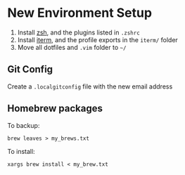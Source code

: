 #  New Environment Setup

1. Install [zsh](https://ohmyz.sh/), and the plugins listed in `.zshrc`
2. Install [iterm](https://iterm2.com/), and the profile exports in the `iterm/` folder
3. Move all dotfiles and `.vim` folder to `~/`

## Git Config
Create a `.localgitconfig` file with the new email address

## Homebrew packages

To backup:
```
brew leaves > my_brews.txt
```

To install:
```
xargs brew install < my_brew.txt
```
